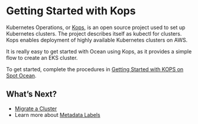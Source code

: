 # Getting Started with Kops

Kubernetes Operations, or [Kops](https://github.com/kubernetes/Kops), is an open source project used to set up Kubernetes clusters. The project describes itself as kubectl for clusters. Kops enables deployment of highly available Kubernetes clusters on AWS.

It is really easy to get started with Ocean using Kops, as it provides a simple flow to create an EKS cluster.

To get started, complete the procedures in [Getting Started with KOPS on Spot Ocean](https://kops.sigs.k8s.io/getting_started/spot-ocean/).

## What’s Next?

* [Migrate a Cluster](tools-and-integrations/kops/migrate-cluster.md)
* Learn more about [Metadata Labels](tools-and-integrations/kops/metadata-labels.md)
